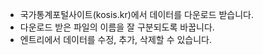 * 국가통계포털사이트(kosis.kr)에서 데이터를 다운로드 받습니다.
* 다운로드 받은 파일의 이름을 잘 구분되도록 바꿉니다.
* 엔트리에서 데이터를 수정, 추가, 삭제할 수 있습니다.
